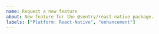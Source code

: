 ```yaml
---
name: Request a new feature
about: New feature for the @sentry/react-native package.
labels: ["Platform: React-Native", "enhancement"]
---
```


<!-- Please clarify if this feature is for bare React Native, for Expo or for other RN tooling (`rnx-kit`, RePack, ...) -->
